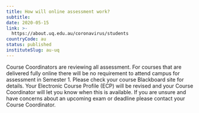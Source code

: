 ```yaml
---
title: How will online assessment work?
subtitle: 
date: 2020-05-15
link: >-
  https://about.uq.edu.au/coronavirus/students
countryCode: au
status: published
instituteSlug: au-uq
---
```

Course Coordinators are reviewing all assessment. For courses that are delivered fully online there will be no requirement to attend campus for assessment in Semester 1. Please check your course Blackboard site for details. Your Electronic Course Profile (ECP) will be revised and your Course Coordinator will let you know when this is available. If you are unsure and have concerns about an upcoming exam or deadline please contact your Course Coordinator.
